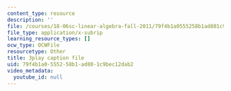 ```yaml
---
content_type: resource
description: ''
file: /courses/18-06sc-linear-algebra-fall-2011/79f4b1a0555258b1ad801c9bec12dab2_OZxzHcW663g.vtt
file_type: application/x-subrip
learning_resource_types: []
ocw_type: OCWFile
resourcetype: Other
title: 3play caption file
uid: 79f4b1a0-5552-58b1-ad80-1c9bec12dab2
video_metadata:
  youtube_id: null
---
```

